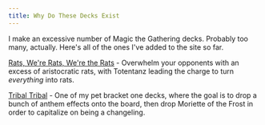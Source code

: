 ```yaml
---
title: Why Do These Decks Exist
---
```


I make an excessive number of Magic the Gathering decks. Probably too many, actually. Here's all of the ones I've added to the site so far.  

[Rats, We're Rats, We're the Rats](https://effortless-rabanadas-7ca1db.netlify.app/totentanzdecktech) - Overwhelm your opponents with an excess of aristocratic rats, with Totentanz leading the charge to turn _everything_ into rats.

[Tribal Tribal](https://effortless-rabanadas-7ca1db.netlify.app/tribaltribaldecktech) - One of my pet bracket one decks, where the goal is to drop a bunch of anthem effects onto the board, then drop Moriette of the Frost in order to capitalize on being a changeling.
